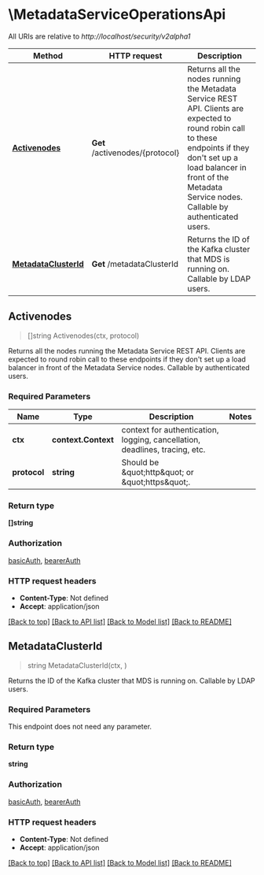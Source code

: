 # \MetadataServiceOperationsApi

All URIs are relative to *http://localhost/security/v2alpha1*

Method | HTTP request | Description
------------- | ------------- | -------------
[**Activenodes**](MetadataServiceOperationsApi.md#Activenodes) | **Get** /activenodes/{protocol} | Returns all the nodes running the Metadata Service REST API. Clients are expected to round robin call to these endpoints if they don&#39;t set up a load balancer in front of the Metadata Service nodes. Callable by authenticated users.
[**MetadataClusterId**](MetadataServiceOperationsApi.md#MetadataClusterId) | **Get** /metadataClusterId | Returns the ID of the Kafka cluster that MDS is running on.  Callable by LDAP users.



## Activenodes

> []string Activenodes(ctx, protocol)

Returns all the nodes running the Metadata Service REST API. Clients are expected to round robin call to these endpoints if they don't set up a load balancer in front of the Metadata Service nodes. Callable by authenticated users.

### Required Parameters


Name | Type | Description  | Notes
------------- | ------------- | ------------- | -------------
**ctx** | **context.Context** | context for authentication, logging, cancellation, deadlines, tracing, etc.
**protocol** | **string**| Should be \&quot;http\&quot; or \&quot;https\&quot;. | 

### Return type

**[]string**

### Authorization

[basicAuth](../README.md#basicAuth), [bearerAuth](../README.md#bearerAuth)

### HTTP request headers

- **Content-Type**: Not defined
- **Accept**: application/json

[[Back to top]](#) [[Back to API list]](../README.md#documentation-for-api-endpoints)
[[Back to Model list]](../README.md#documentation-for-models)
[[Back to README]](../README.md)


## MetadataClusterId

> string MetadataClusterId(ctx, )

Returns the ID of the Kafka cluster that MDS is running on.  Callable by LDAP users.

### Required Parameters

This endpoint does not need any parameter.

### Return type

**string**

### Authorization

[basicAuth](../README.md#basicAuth), [bearerAuth](../README.md#bearerAuth)

### HTTP request headers

- **Content-Type**: Not defined
- **Accept**: application/json

[[Back to top]](#) [[Back to API list]](../README.md#documentation-for-api-endpoints)
[[Back to Model list]](../README.md#documentation-for-models)
[[Back to README]](../README.md)

